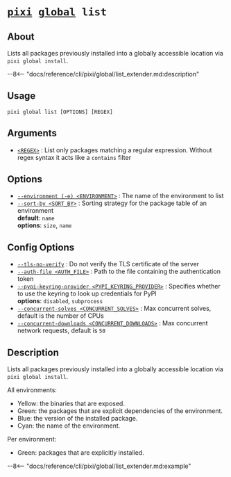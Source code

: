 <!--- This file is autogenerated. Do not edit manually! -->
# <code>[pixi](../../pixi.md) [global](../global.md) list</code>

## About
Lists all packages previously installed into a globally accessible location via `pixi global install`.

--8<-- "docs/reference/cli/pixi/global/list_extender.md:description"

## Usage
```
pixi global list [OPTIONS] [REGEX]
```

## Arguments
- <a id="arg-<REGEX>" href="#arg-<REGEX>">`<REGEX>`</a>
:  List only packages matching a regular expression. Without regex syntax it acts like a `contains` filter

## Options
- <a id="arg---environment" href="#arg---environment">`--environment (-e) <ENVIRONMENT>`</a>
:  The name of the environment to list
- <a id="arg---sort-by" href="#arg---sort-by">`--sort-by <SORT_BY>`</a>
:  Sorting strategy for the package table of an environment
<br>**default**: `name`
<br>**options**: `size`, `name`

## Config Options
- <a id="arg---tls-no-verify" href="#arg---tls-no-verify">`--tls-no-verify`</a>
:  Do not verify the TLS certificate of the server
- <a id="arg---auth-file" href="#arg---auth-file">`--auth-file <AUTH_FILE>`</a>
:  Path to the file containing the authentication token
- <a id="arg---pypi-keyring-provider" href="#arg---pypi-keyring-provider">`--pypi-keyring-provider <PYPI_KEYRING_PROVIDER>`</a>
:  Specifies whether to use the keyring to look up credentials for PyPI
<br>**options**: `disabled`, `subprocess`
- <a id="arg---concurrent-solves" href="#arg---concurrent-solves">`--concurrent-solves <CONCURRENT_SOLVES>`</a>
:  Max concurrent solves, default is the number of CPUs
- <a id="arg---concurrent-downloads" href="#arg---concurrent-downloads">`--concurrent-downloads <CONCURRENT_DOWNLOADS>`</a>
:  Max concurrent network requests, default is `50`

## Description
Lists all packages previously installed into a globally accessible location via `pixi global install`.

All environments:

- Yellow: the binaries that are exposed.
- Green: the packages that are explicit dependencies of the environment.
- Blue: the version of the installed package.
- Cyan: the name of the environment.

Per environment:

- Green: packages that are explicitly installed.


--8<-- "docs/reference/cli/pixi/global/list_extender.md:example"
